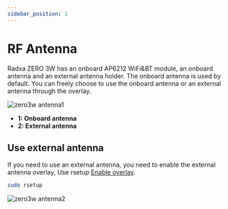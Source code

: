 ```yaml
---
sidebar_position: 1
---
```


# RF Antenna

Radxa ZERO 3W has an onboard AP6212 WiFi&BT module, an onboard antenna and an external antenna holder. The onboard antenna is used by default. You can freely choose to use the onboard antenna or an external antenna through the overlay.

![zero3w antenna1 ](/img/zero/zero3/zero3w-antenna1.webp)

- **1: Onboard antenna**
- **2: External antenna**

## Use external antenna

If you need to use an external antenna, you need to enable the external antenna overlay, Use rsetup [Enable overlay](/radxa-os/rsetup/devicetree).

```bash
sudo rsetup
```

![zero3w antenna2 ](/img/zero/zero3/zero3w-antenna2.webp)
